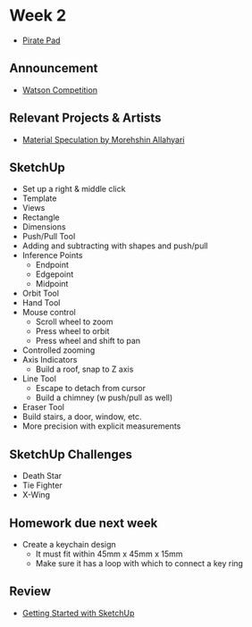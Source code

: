 # Week 2

+ [Pirate Pad](http://piratepad.net/8obaXxyr72)

## Announcement

+ [Watson Competition](https://blogs.baruch.cuny.edu/ibmwatson/)

## Relevant Projects & Artists
+ [Material Speculation by Morehshin Allahyari](http://www.morehshin.com/material-speculation-isis/)

## SketchUp

+ Set up a right & middle click
+ Template
+ Views
+ Rectangle
+ Dimensions
+ Push/Pull Tool
+ Adding and subtracting with shapes and push/pull
+ Inference Points
	+ Endpoint
	+ Edgepoint
	+ Midpoint
+ Orbit Tool
+ Hand Tool
+ Mouse control
	+ Scroll wheel to zoom
	+ Press wheel to orbit
	+ Press wheel and shift to pan
+ Controlled zooming 
+ Axis Indicators
	+ Build a roof, snap to Z axis
+ Line Tool
	+ Escape to detach from cursor
	+ Build a chimney (w push/pull as well)
+ Eraser Tool
+ Build stairs, a door, window, etc.
+ More precision with explicit measurements

## SketchUp Challenges
+ Death Star
+ Tie Fighter
+ X-Wing

## Homework due next week
+ Create a keychain design
	+ It must fit within 45mm x 45mm x 15mm
	+ Make sure it has a loop with which to connect a key ring

## Review

+ [Getting Started with SketchUp](https://www.sketchup.com/learn/videos/826)